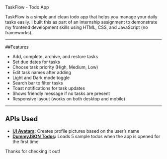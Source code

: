 TaskFlow - Todo App

TaskFlow is a simple and clean todo app that helps you manage your daily tasks easily. I built this as part of an internship assignment to demonstrate my frontend development skills using HTML, CSS, and JavaScript (no frameworks).

---

##Features

- Add, complete, archive, and restore tasks
- Set due dates for tasks
- Choose task priority (High, Medium, Low)
- Edit task names after adding
- Light and Dark mode toggle
- Search bar to filter tasks
- Toast notifications for task updates
- Shows friendly message if no tasks are present
- Responsive layout (works on both desktop and mobile)

---

## APIs Used

- **[UI Avatars](https://ui-avatars.com/):** Creates profile pictures based on the user’s name
- **[DummyJSON Todos](https://dummyjson.com/todos):** Loads 5 sample todos when the app is opened for the first time



Thanks for checking it out!
